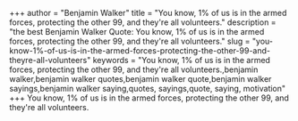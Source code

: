 +++
author = "Benjamin Walker"
title = "You know, 1% of us is in the armed forces, protecting the other 99, and they're all volunteers."
description = "the best Benjamin Walker Quote: You know, 1% of us is in the armed forces, protecting the other 99, and they're all volunteers."
slug = "you-know-1%-of-us-is-in-the-armed-forces-protecting-the-other-99-and-theyre-all-volunteers"
keywords = "You know, 1% of us is in the armed forces, protecting the other 99, and they're all volunteers.,benjamin walker,benjamin walker quotes,benjamin walker quote,benjamin walker sayings,benjamin walker saying,quotes, sayings,quote, saying, motivation"
+++
You know, 1% of us is in the armed forces, protecting the other 99, and they're all volunteers.
